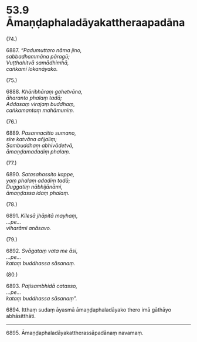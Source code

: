 # 53.9 Āmaṇḍaphaladāyakattheraapadāna

(74.)

6887\. _“Padumuttaro nāma jino,_  
_sabbadhammāna pāragū;_  
_Vuṭṭhahitvā samādhimhā,_  
_caṅkamī lokanāyako._  

(75.)

6888\. _Khāribhāraṃ gahetvāna,_  
_āharanto phalaṃ tadā;_  
_Addasaṃ virajaṃ buddhaṃ,_  
_caṅkamantaṃ mahāmuniṃ._  

(76.)

6889\. _Pasannacitto sumano,_  
_sire katvāna añjaliṃ;_  
_Sambuddhaṃ abhivādetvā,_  
_āmaṇḍamadadiṃ phalaṃ._  

(77.)

6890\. _Satasahassito kappe,_  
_yaṃ phalaṃ adadiṃ tadā;_  
_Duggatiṃ nābhijānāmi,_  
_āmaṇḍassa idaṃ phalaṃ._  

(78.)

6891\. _Kilesā jhāpitā mayhaṃ,_  
_…pe…_  
_viharāmi anāsavo._  

(79.)

6892\. _Svāgataṃ vata me āsi,_  
_…pe…_  
_kataṃ buddhassa sāsanaṃ._  

(80.)

6893\. _Paṭisambhidā catasso,_  
_…pe…_  
_kataṃ buddhassa sāsanaṃ”._  

6894\. Itthaṃ sudaṃ āyasmā āmaṇḍaphaladāyako thero imā gāthāyo abhāsitthāti.

---

6895\. Āmaṇḍaphaladāyakattherassāpadānaṃ navamaṃ.
